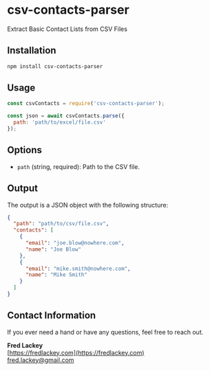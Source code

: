 # csv-contacts-parser

Extract Basic Contact Lists from CSV Files

## Installation

```bash
npm install csv-contacts-parser
```

## Usage

```javascript
const csvContacts = require('csv-contacts-parser');

const json = await csvContacts.parse({
  path: 'path/to/excel/file.csv'
});
```

## Options

- `path` (string, required): Path to the CSV file.

## Output

The output is a JSON object with the following structure:

```json
{
  "path": "path/to/csv/file.csv",
  "contacts": [
    {
      "email": "joe.blow@nowhere.com",
      "name": "Joe Blow"
    },
    {
      "email": "mike.smith@nowhere.com",
      "name": "Mike Smith"
    }
  ]
}
```

## Contact Information

If you ever need a hand or have any questions, feel free to reach out.  

**Fred Lackey**  
[https://fredlackey.com](https://fredlackey.com)  
[fred.lackey@gmail.com](mailto:fred.lackey@gmail.com)  